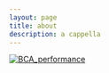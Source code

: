 ```yaml
---
layout: page
title: about
description: a cappella
---
```


[![BCA_performance](https://raw.githubusercontent.com/naomixiaomi/naomixiaomi.github.io/blob/master/assets/BCA_performance.PNG)](https://www.youtube.com/watch?v=BTP-QD6OtKw&index=2&list=PLTiIvn_CHbv1PiDdgAIuB9bZ5ivGmEzyr)

